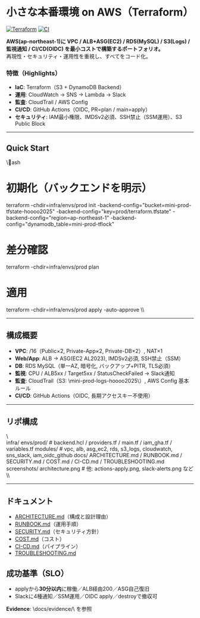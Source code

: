﻿# 小さな本番環境 on AWS（Terraform）

[![Terraform](https://img.shields.io/badge/Terraform-AWS-623CE4)](#) [![CI](https://img.shields.io/badge/GitHub%20Actions-plan%20on%20PR-blue)](#)

<!-- TODO: put screenshots/architecture.png and uncomment next line -->
<!-- ![architecture](./screenshots/architecture.png) -->

**AWS(ap-northeast-1)に VPC / ALB+ASG(EC2) / RDS(MySQL) / S3(Logs) / 監視通知 / CI/CD(OIDC) を最小コストで構築するポートフォリオ。**  
再現性・セキュリティ・運用性を重視し、すべてをコード化。

### 特徴（Highlights）
- **IaC**: Terraform（S3 + DynamoDB Backend）
- **運用**: CloudWatch → SNS → Lambda → Slack
- **監査**: CloudTrail / AWS Config
- **CI/CD**: GitHub Actions（OIDC, PR=plan / main=apply）
- **セキュリティ**: IAM最小権限、IMDSv2必須、SSH禁止（SSM運用）、S3 Public Block

---

## Quick Start
\\\ash
# 初期化（バックエンドを明示）
terraform -chdir=infra/envs/prod init 
  -backend-config="bucket=mini-prod-tfstate-hoooo2025" 
  -backend-config="key=prod/terraform.tfstate" 
  -backend-config="region=ap-northeast-1" 
  -backend-config="dynamodb_table=mini-prod-tflock"

# 差分確認
terraform -chdir=infra/envs/prod plan

# 適用
terraform -chdir=infra/envs/prod apply -auto-approve
\\\

---

## 構成概要
- **VPC**: /16（Public×2, Private-App×2, Private-DB×2）, NAT×1  
- **Web/App**: ALB → ASG(EC2 AL2023), IMDSv2必須, SSH禁止（SSM）  
- **DB**: RDS MySQL（単一AZ, 暗号化, バックアップ+PITR, TLS必須）  
- **監視**: CPU / ALB5xx / Target5xx / StatusCheckFailed → Slack通知  
- **監査**: CloudTrail（S3: \mini-prod-logs-hoooo2025\）, AWS Config 基本ルール  
- **CI/CD**: GitHub Actions（OIDC, 長期アクセスキー不使用）

---

## リポ構成
\\\
infra/
  envs/prod/        # backend.hcl / providers.tf / main.tf / iam_gha.tf / variables.tf
  modules/          # vpc, alb, asg_ec2, rds, s3_logs, cloudwatch, sns_slack, iam_oidc_github
docs/
  ARCHITECTURE.md / RUNBOOK.md / SECURITY.md / COST.md / CI-CD.md / TROUBLESHOOTING.md
screenshots/
  architecture.png  # 他: actions-apply.png, slack-alerts.png など
\\\

---

## ドキュメント
- [ARCHITECTURE.md](./docs/ARCHITECTURE.md)（構成と設計理由）
- [RUNBOOK.md](./docs/RUNBOOK.md)（運用手順）
- [SECURITY.md](./docs/SECURITY.md)（セキュリティ方針）
- [COST.md](./docs/COST.md)（コスト）
- [CI-CD.md](./docs/CI-CD.md)（パイプライン）
- [TROUBLESHOOTING.md](./docs/TROUBLESHOOTING.md)

## 成功基準（SLO）
- applyから**30分以内**に稼働／ALB経由200／ASG自己復旧  
- Slackに4種通知／SSM運用／OIDC apply／destroyで撤収可

**Evidence**: \docs/evidence/\ を参照
